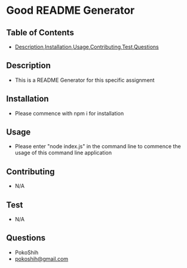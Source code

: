 
# Good README Generator

## Table of Contents
* [Description](#description),[Installation](#installation),[Usage](#usage),[Contributing](#contributing),[Test](#test),[Questions](#question)

## Description
* This is a README Generator for this specific assignment

## Installation
* Please commence with npm i for installation

## Usage
* Please enter "node index.js" in the command line to commence the usage of this command line application

## Contributing
* N/A

## Test
* N/A

## Questions
* PokoShih
* pokoshih@gmail.com
